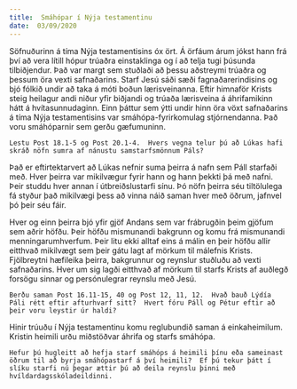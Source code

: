 ```yaml
---
title:  Smáhópar í Nýja testamentinu
date:  03/09/2020
---
```


Söfnuðurinn á tíma Nýja testamentisins óx ört.  Á örfáum árum jókst hann frá því að vera lítill hópur trúaðra einstaklinga og í að telja tugi þúsunda tilbiðjendur.  Það var margt sem stuðlaði að þessu aðstreymi trúaðra og þessum öra vexti safnaðarins.  Starf Jesú sáði sæði fagnaðarerindisins og bjó fólkið undir að taka á móti boðun lærisveinanna.  Eftir himnaför Krists steig heilagur andi niður yfir biðjandi og trúaða lærisveina á áhrifamikinn hátt á hvítasunnudaginn. Einn þáttur sem ýtti undir hinn öra vöxt safnaðarins á tíma Nýja testamentisins var smáhópa-fyrirkomulag stjórnendanna.  Það voru smáhóparnir sem gerðu gæfumuninn.

`Lestu Post 18.1-5 og Post 20.1-4.  Hvers vegna telur þú að Lúkas hafi skráð nöfn sumra af nánustu samstarfsmönnum Páls?`

Það er eftirtektarvert að Lúkas nefnir suma þeirra á nafn sem Páll starfaði með.  Hver þeirra var mikilvægur fyrir hann og hann þekkti þá með nafni.  Þeir studdu hver annan í útbreiðslustarfi sínu.  Þó nöfn þeirra séu tiltölulega fá styður það mikilvægi þess að vinna náið saman hver með öðrum, jafnvel þó þeir séu fáir.

Hver og einn þeirra bjó yfir gjöf Andans sem var frábrugðin þeim gjöfum sem aðrir höfðu.  Þeir höfðu mismunandi bakgrunn og komu frá mismunandi menningarumhverfum.  Þeir litu ekki alltaf eins á málin en þeir höfðu allir eitthvað mikilvægt sem þeir gátu lagt af mörkum til málefnis Krists.  Fjölbreytni hæfileika þeirra, bakgrunnur og reynslur stuðluðu að vexti safnaðarins.  Hver um sig lagði eitthvað af mörkum til starfs Krists af auðlegð forsögu sinnar og persónulegrar reynslu með Jesú.

`Berðu saman Post 16.11-15, 40 og Post 12, 11, 12.  Hvað bauð Lýdía Páli rétt eftir afturhvarf sitt?  Hvert fóru Páll og Pétur eftir að þeir voru leystir úr haldi?`

Hinir trúuðu í Nýja testamentinu komu reglubundið saman á einkaheimilum.  Kristin heimili urðu miðstöðvar áhrifa og starfs smáhópa.

`Hefur þú hugleitt að hefja starf smáhóps á heimili þínu eða sameinast öðrum til að byrja smáhópastarf á því heimili?  Ef þú tekur þátt í slíku starfi nú þegar ættir þú að deila reynslu þinni með hvíldardagsskóladeildinni.`